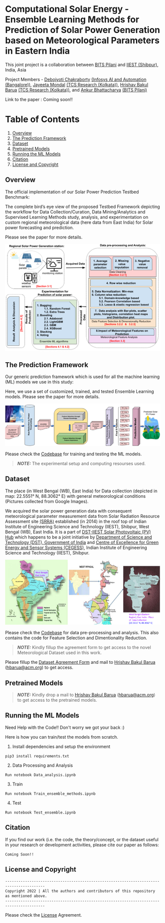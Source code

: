 

# Computational Solar Energy - Ensemble Learning Methods for Prediction of Solar Power Generation based on Meteorological Parameters in Eastern India

This joint project is a collaboration between [BITS Pilani](https://www.bits-pilani.ac.in/) and [IIEST (Shibpur)](https://www.iiests.ac.in/), India, Asia

Project Members - [Debojyoti Chakraborty](https://www.linkedin.com/in/debojyoti-chakraborty-ba03a4179/?originalSubdomain=in) [(Infosys AI and Automation (Bangalore))](https://www.infosys.com/), [Jayeeta Mondal](https://scholar.google.com/citations?user=lW7H0AoAAAAJ&hl=en) [(TCS Research (Kolkata))](https://www.tcs.com/research-and-innovation), [Hrishav Bakul Barua](https://www.researchgate.net/profile/Hrishav-Barua)  [(TCS Research (Kolkata))](https://www.tcs.com/research-and-innovation), and [Ankur Bhattacharya](https://universe.bits-pilani.ac.in/Hyderabad/bhattacharjee/Profile) [(BITS Pilani)](https://www.bits-pilani.ac.in/)

Link to the paper : Coming soon!!

# Table of Contents

1. [Overview](#Overview)
2. [The Prediction Framework](#The-Prediction-Framework)
3. [Dataset](#Dataset)
4. [Pretrained Models](#Pretrained-Models)
5. [Running the ML Models](#Running-the-ML-Models)
6. [Citation](#Citation)
7. [License and Copyright](#License-and-Copyright)


## Overview

The official implementation of our Solar Power Prediction Testbed Benchmark:  
 
The complete bird’s eye view of the proposed Testbed Framework depicting the workflow for Data Collection/Curation, Data Mining/Analytics and Supervised Learning Methods study, analysis, and experimentation on custom regional meteorological data (here data from East India) for Solar power forecasting and prediction.

Please see the paper for more details.

![My Image](assets/Solar-Flow-Intro.png)


##  The Prediction Framework

Our generic prediction framework which is used for all the machine learning (ML) models we use in this study: 

Here, we use a set of customized, trained, and tested Ensemble Learning models. Please see the paper for more details. 



![My Image](assets/Model_diagram.png)

Please check the [Codebase](src) for training and testing the ML models.

> **_NOTE:_**  The experimental setup and computing resourses used.

##  Dataset

The place (in West Bengal (WB), East India) for Data collection (depicted in map: 22.5551° N, 88.3062° E) with general meteorological conditions (Pictures collected from Google Images).

We acquired the solar power generation data with consequent meteorological  parameter measurement data from Solar Radiation Resource Assessment site [(SRRA)](http://dst-iiestsolarhub.org.in/about_SRRA.php) established (in 2014) in the roof top of Indian Institute of Engineering Science and Technology (IIEST), Shibpur, West Bengal (WB), East India. It is a part of [DST-IIEST Solar Photovoltaic (PV) Hub](http://dst-iiestsolarhub.org.in/about_DST_IIEST_solar_hub.php) which happens to be a joint initiative by [Department of Science and Technology (DST), Government of India](https://dst.gov.in/) and [Centre of Excellence for Green Energy and Sensor Systems (CEGESS)](https://oldwww.iiests.ac.in/index.php/home-g), Indian Institute of Engineering Science and Technology (IIEST), Shibpur.


![My Image](assets/data_coll.png)


Please check the [Codebase](src) for data pre-processing and analysis. This also contains the code for Feature Selection and Dimentionality Reduction.

> **_NOTE:_**  Kindly fillup the agreement form to get access to the novel Meteorological Dataset used in this work.

Please fillup the [Dataset Agreement Form](https://drive.google.com/file/d/1ksj2pvd_eTuGq056TiSCD8wiDI_XEX9z/view?usp=sharing) and mail to [Hrishav Bakul Barua](https://www.researchgate.net/profile/Hrishav-Barua) (hbarua@acm.org) to get access.

##  Pretrained Models



> **_NOTE:_**  Kindly drop a mail to [Hrishav Bakul Barua](https://www.researchgate.net/profile/Hrishav-Barua) (hbarua@acm.org) to get access to the pretrained models.




##  Running the ML Models

Need Help with the Code!! Don't worry we got your back :) 

Here is how you can train/test the models from scratch. 


1) Install dependencies and setup the environment 

~~~
pip3 install requirements.txt
~~~

2) Data Processing and Analysis

~~~
Run notebook Data_analysis.ipynb
~~~


3) Train

~~~
Run notebook Train_ensemble_methods.ipynb
~~~

4) Test

~~~
Run notebook Test_ensemble.ipynb
~~~



##  Citation 

If you find our work (i.e. the code, the theory/concept, or the dataset useful in your research or development activities, please cite our paper as follows:

~~~
Coming Soon!!
~~~


## License and Copyright


~~~
----------------------------------------------------------------------------------------
Copyright 2022 | All the authors and contributors of this repository as mentioned above.
----------------------------------------------------------------------------------------

~~~

Please check the [License](LICENSE) Agreement.







